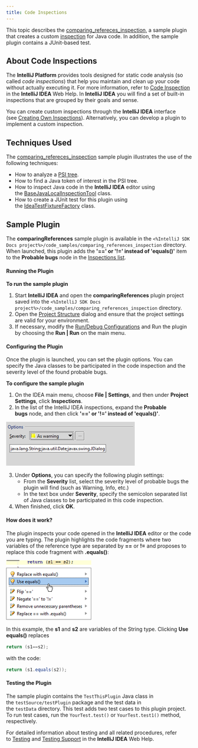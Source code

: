 ```yaml
---
title: Code Inspections
---
```


This topic describes the [comparing_refereces_inspection](https://github.com/JetBrains/intellij-sdk-docs/tree/master/code_samples/comparing_references_inspection), a sample plugin that creates a custom [inspection](http://www.jetbrains.com/idea/webhelp/code-inspection.html) for Java code. In addition, the sample plugin contains a JUnit-based test.

## About Code Inspections

The **IntelliJ Platform** provides tools designed for static code analysis (so called _code inspections_) that help you maintain and clean up your code without actually executing it. For more information, refer to [Code Inspection](http://www.jetbrains.com/idea/webhelp/code-inspection.html) in the **IntelliJ IDEA** Web Help. In **IntelliJ IDEA** you will find a set of built-in inspections that are grouped by their goals and sense.

You can create custom inspections through the **IntelliJ IDEA** interface (see [Creating Own Inspections](http://www.jetbrains.com/idea/webhelp/creating-own-inspections.html)). Alternatively, you can develop a plugin to implement a custom inspection.

## Techniques Used

The [comparing_refereces_inspection](https://github.com/JetBrains/intellij-sdk-docs/tree/master/code_samples/comparing_references_inspection) sample plugin illustrates the use of the following techniques:

- How to analyze a [PSI tree](/basics/architectural_overview/psi_files.md).
- How to find a Java token of interest in the PSI tree.
- How to inspect Java code in the **IntelliJ IDEA** editor using the [BaseJavaLocalInspectionTool](upsource:///java/java-analysis-api/src/com/intellij/codeInspection/BaseJavaLocalInspectionTool.java) class.
- How to create a JUnit test for this plugin using the [IdeaTestFixtureFactory](upsource:///platform/testFramework/src/com/intellij/testFramework/fixtures/IdeaTestFixtureFactory.java) class.

## Sample Plugin

The **comparingReferences** sample plugin is available in the `<%IntelliJ SDK Docs project%>/code_samples/comparing_references_inspection` directory. When launched, this plugin adds the **'==' or '!=' instead of 'equals()'** item to the **Probable bugs** node in the [Inspections list](http://www.jetbrains.com/idea/webhelp/inspections-2.html).

#### Running the Plugin

**To run the sample plugin**

1. Start **IntelliJ IDEA** and open the **comparingReferences** plugin project saved into the `<%IntelliJ SDK Docs project%>/code_samples/comparing_references_inspection` directory.
2. Open the [Project Structure](http://www.jetbrains.com/idea/webhelp/project-structure.html) dialog and ensure that the project settings are valid for your environment.
3. If necessary, modify the [Run/Debug Configurations](http://www.jetbrains.com/idea/webhelp/run-debug-configuration-plugin.html) and Run the plugin by choosing the **Run | Run** on the main menu.

#### Configuring the Plugin

Once the plugin is launched, you can set the plugin options. You can specify the Java classes to be participated in the code inspection and the severity level of the found probable bugs.

**To configure the sample plugin**

1. On the IDEA main menu, choose **File | Settings**, and then under **Project Settings**, click **Inspections**.
2. In the list of the IntelliJ IDEA inspections, expand the **Probable bugs** node, and then click **'==' or '!=' instead of 'equals()'**.  

![](img/comparingReferences_options.png)

3. Under **Options**, you can specify the following plugin settings:
    - From the **Severity** list, select the severity level of probable bugs the plugin will find (such as Warning, Info, etc.)
    - In the text box under **Severity**, specify the semicolon separated list of Java classes to be participated in this code inspection.
4. When finished, click **OK**.

#### How does it work?

The plugin inspects your code opened in the **IntelliJ IDEA** editor or the code you are typing. The plugin highlights the code fragments where two variables of the reference type are separated by **==** or **!=** and proposes to replace this code fragment with **.equals()**:

![](img/comparingReferences.png)

In this example, the **s1** and **s2** are variables of the String type. Clicking **Use equals()** replaces

```java
return (s1==s2);
```

with the code:

```java
return (s1.equals(s2));
```

#### Testing the Plugin

The sample plugin contains the `TestThisPlugin` Java class in the `testSource/testPlugin` package and the test data in the `testData` directory. This test adds two test cases to this plugin project. To run test cases, run the `YourTest.test()` or `YourTest.test1()` method, respectively.

For detailed information about testing and all related procedures, refer to [Testing](http://www.jetbrains.com/idea/webhelp/testing.html) and [Testing Support](http://www.jetbrains.com/idea/webhelp/testing-support.html) in the **IntelliJ IDEA** Web Help.